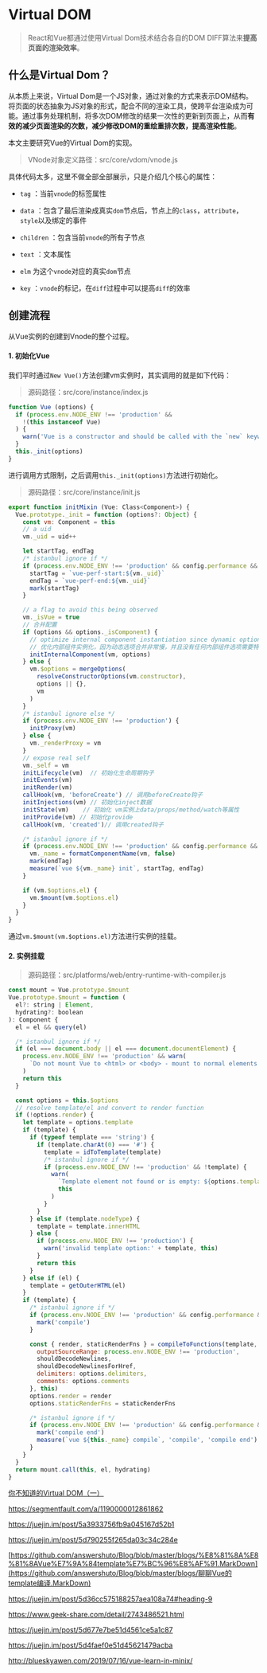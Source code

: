 # Virtual DOM

> React和Vue都通过使用Virtual Dom技术结合各自的DOM DIFF算法来**提高页面的渲染效率**。

## 什么是Virtual Dom？

从本质上来说，Virtual Dom是一个JS对象，通过对象的方式来表示DOM结构。将页面的状态抽象为JS对象的形式，配合不同的渲染工具，使跨平台渲染成为可能。通过事务处理机制，将多次DOM修改的结果一次性的更新到页面上，从而**有效的减少页面渲染的次数，减少修改DOM的重绘重排次数，提高渲染性能**。

本文主要研究Vue的Virtual Dom的实现。

> VNode对象定义路径：src/core/vdom/vnode.js

具体代码太多，这里不做全部全部展示，只是介绍几个核心的属性：

* `tag` ：当前`vnode`的标签属性

* `data` ：包含了最后渲染成真实`dom`节点后，节点上的`class`，`attribute`，`style`以及绑定的事件

* `children` ：包含当前`vnode`的所有子节点

* `text` ：文本属性

* `elm` 为这个`vnode`对应的真实`dom`节点

* `key` ：`vnode`的标记，在`diff`过程中可以提高`diff`的效率

## 创建流程

从Vue实例的创建到Vnode的整个过程。

#### 1. 初始化Vue

我们平时通过`New Vue()`方法创建vm实例时，其实调用的就是如下代码：

> 源码路径：src/core/instance/index.js

```js
function Vue (options) {
  if (process.env.NODE_ENV !== 'production' &&
    !(this instanceof Vue)
  ) {
    warn('Vue is a constructor and should be called with the `new` keyword')
  }
  this._init(options)
}
```

进行调用方式限制，之后调用`this._init(options)`方法进行初始化。

> 源码路径：src/core/instance/init.js

```js
export function initMixin (Vue: Class<Component>) {
  Vue.prototype._init = function (options?: Object) {
    const vm: Component = this
    // a uid
    vm._uid = uid++

    let startTag, endTag
    /* istanbul ignore if */
    if (process.env.NODE_ENV !== 'production' && config.performance && mark) {
      startTag = `vue-perf-start:${vm._uid}`
      endTag = `vue-perf-end:${vm._uid}`
      mark(startTag)
    }

    // a flag to avoid this being observed
    vm._isVue = true
    // 合并配置
    if (options && options._isComponent) {
      // optimize internal component instantiation since dynamic options merging is pretty slow, and none of the internal component options needs special treatment.
      // 优化内部组件实例化，因为动态选项合并非常慢，并且没有任何内部组件选项需要特殊处理。
      initInternalComponent(vm, options)
    } else {
      vm.$options = mergeOptions(
        resolveConstructorOptions(vm.constructor),
        options || {},
        vm
      )
    }
    /* istanbul ignore else */
    if (process.env.NODE_ENV !== 'production') {
      initProxy(vm)
    } else {
      vm._renderProxy = vm
    }
    // expose real self
    vm._self = vm
    initLifecycle(vm)  // 初始化生命周期钩子
    initEvents(vm)
    initRender(vm)
    callHook(vm, 'beforeCreate') // 调用beforeCreate钩子  
    initInjections(vm) // 初始化inject数据
    initState(vm)    // 初始化 vm实例上data/props/method/watch等属性
    initProvide(vm) // 初始化provide
    callHook(vm, 'created')// 调用created钩子  

    /* istanbul ignore if */
    if (process.env.NODE_ENV !== 'production' && config.performance && mark) {
      vm._name = formatComponentName(vm, false)
      mark(endTag)
      measure(`vue ${vm._name} init`, startTag, endTag)
    }

    if (vm.$options.el) {
      vm.$mount(vm.$options.el)
    }
  }
}
```

通过`vm.$mount(vm.$options.el)`方法进行实例的挂载。

#### 2. 实例挂载

> 源码路径：src/platforms/web/entry-runtime-with-compiler.js

```js
const mount = Vue.prototype.$mount
Vue.prototype.$mount = function (
  el?: string | Element,
  hydrating?: boolean
): Component {
  el = el && query(el)

  /* istanbul ignore if */
  if (el === document.body || el === document.documentElement) {
    process.env.NODE_ENV !== 'production' && warn(
      `Do not mount Vue to <html> or <body> - mount to normal elements instead.`
    )
    return this
  }

  const options = this.$options
  // resolve template/el and convert to render function
  if (!options.render) {
    let template = options.template
    if (template) {
      if (typeof template === 'string') {
        if (template.charAt(0) === '#') {
          template = idToTemplate(template)
          /* istanbul ignore if */
          if (process.env.NODE_ENV !== 'production' && !template) {
            warn(
              `Template element not found or is empty: ${options.template}`,
              this
            )
          }
        }
      } else if (template.nodeType) {
        template = template.innerHTML
      } else {
        if (process.env.NODE_ENV !== 'production') {
          warn('invalid template option:' + template, this)
        }
        return this
      }
    } else if (el) {
      template = getOuterHTML(el)
    }
    if (template) {
      /* istanbul ignore if */
      if (process.env.NODE_ENV !== 'production' && config.performance && mark) {
        mark('compile')
      }

      const { render, staticRenderFns } = compileToFunctions(template, {
        outputSourceRange: process.env.NODE_ENV !== 'production',
        shouldDecodeNewlines,
        shouldDecodeNewlinesForHref,
        delimiters: options.delimiters,
        comments: options.comments
      }, this)
      options.render = render
      options.staticRenderFns = staticRenderFns

      /* istanbul ignore if */
      if (process.env.NODE_ENV !== 'production' && config.performance && mark) {
        mark('compile end')
        measure(`vue ${this._name} compile`, 'compile', 'compile end')
      }
    }
  }
  return mount.call(this, el, hydrating)
}
```





[你不知道的Virtual DOM（一）](https://segmentfault.com/a/1190000016129036)









https://segmentfault.com/a/1190000012861862

https://juejin.im/post/5a3933756fb9a045167d52b1

https://juejin.im/post/5d790255f265da03c34c284e

[https://github.com/answershuto/Blog/blob/master/blogs/%E8%81%8A%E8%81%8AVue%E7%9A%84template%E7%BC%96%E8%AF%91.MarkDown](https://github.com/answershuto/Blog/blob/master/blogs/聊聊Vue的template编译.MarkDown)

https://juejin.im/post/5d36cc575188257aea108a74#heading-9

https://www.geek-share.com/detail/2743486521.html

https://juejin.im/post/5d677e7be51d4561ce5a1c87

https://juejin.im/post/5d4faef0e51d45621479acba

http://blueskyawen.com/2019/07/16/vue-learn-in-minix/